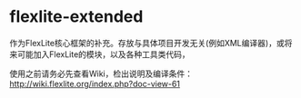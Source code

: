 flexlite-extended
=================

作为FlexLite核心框架的补充。存放与具体项目开发无关(例如XML编译器)，或将来可能加入FlexLite的模块，以及各种工具类代码，

使用之前请务必先查看Wiki，检出说明及编译条件：
http://wiki.flexlite.org/index.php?doc-view-61